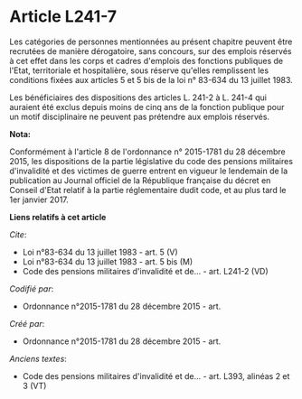 # Article L241-7

Les catégories de personnes mentionnées au présent chapitre peuvent être recrutées de manière dérogatoire, sans concours, sur
des emplois réservés à cet effet dans les corps et cadres d'emplois des fonctions publiques de l'Etat, territoriale et
hospitalière, sous réserve qu'elles remplissent les conditions fixées aux articles 5 et 5 bis de la loi n° 83-634 du 13
juillet 1983.

Les bénéficiaires des dispositions des articles L. 241-2 à L. 241-4 qui auraient été exclus depuis moins de cinq ans de la
fonction publique pour un motif disciplinaire ne peuvent pas prétendre aux emplois réservés.

**Nota:**

Conformément à l'article 8 de l'ordonnance n° 2015-1781 du 28 décembre 2015, les dispositions de la partie législative du
code des pensions militaires d'invalidité et des victimes de guerre entrent en vigueur le lendemain de la publication au
Journal officiel de la République française du décret en Conseil d'Etat relatif à la partie réglementaire dudit code, et au
plus tard le 1er janvier 2017.

**Liens relatifs à cet article**

_Cite_:

  - Loi n°83-634 du 13 juillet 1983 - art. 5 (V)
  - Loi n°83-634 du 13 juillet 1983 - art. 5 bis (M)
  - Code des pensions militaires d'invalidité et de... - art. L241-2 (VD)

_Codifié par_:

  - Ordonnance n°2015-1781 du 28 décembre 2015 - art.

_Créé par_:

  - Ordonnance n°2015-1781 du 28 décembre 2015 - art.

_Anciens textes_:

  - Code des pensions militaires d'invalidité et de... - art. L393, alinéas 2 et 3 (VT)
